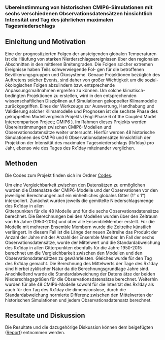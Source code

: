 ### Ubereinstimmung von historischen CMIP6-Simulationen mit sechs verschiedenen Observationsdatensätzen hinsichtlich Intensität und Tag des jährlichen maximalen Tagesniederschlags

## Einleitung und Motivation

Eine der prognostizierten Folgen der ansteigenden globalen Temperaturen ist die Häufung
von starken Nierderschlagsereignissen über den regionalen Abschnitten in den mittleren
Breitengraden. Die Folgen solcher extremen Ereignisse haben Teils schwerwiegende Fol-
gen für die betroffenen Bevölkerungsgruppen und Ökosysteme. Genaue Projektionen
bezüglich des Auftretens solcher Events, sind daher von großer Wichtigkeit um die sozial-
ökologischen Folgen abzulindern bzw. entsprechende Anpassungsmaßnahmen ergreifen zu
können.
Um solche klimatisch-bedingten Projektionen zu erstellen, wird in den entsprechenden
wissenschaftlichen Disziplinen auf Simulationen gekoppelter Klimamodelle zurückgegriffen.
Eines der Werkzeuge zur Auswertung, Handhabung und Validierung solcher Klimamodelle und Prognosen ist die sechste Phase des gekoppelten Modellvergleich Projekts (Engl:Phase 6 of the Coupled Model Intercomparison Project; CMIP6 ). Im
Rahmen dieses Projekts werden Übereinstimmungen zwischen CMIP6-Modellen und Observationsdatensätze weiter
untersucht. Hierfür werden 48 historische Simulationen des CMIP6 und 6 Observationsdatensätze hinsichtlich der Projektion der Intensität des maximalen Tagesniederschlags (Rx1day) pro Jahr, ebenso wie des Tages des Rx1day miteinander verglichen.

## Methoden

Die Codes zum Projekt finden sich im Ordner [Codes](https://github.com/lenas95/Projekt_B/tree/main/Codes).

Um eine Vergleichbarkeit zwischen den Datensätzen zu ermöglichen wurden die Datensätze der CMIP6-Modelle und der Observationen vor den jeweiligen
Berechnungen auf ein einheitliches globales Gitter (1° x 1°) interpoliert. Zunächst wurden jeweils die gemittelte Niederschlagsmenge des Rx1day in allen  
Gitterpunkten für die 48 Modelle und für die sechs Observationsdatensätze berechnet. Die Berechnungen bei den
Modellen wurden  ̈über den  Zeitraum von 65 Jahre (1950-2015) und über alle EnsembleMember erstellt. Für die Modelle mit mehreren Ensemble Membern wurde die
Zeitreihe künstlich verlängert. In diesem Fall ist die Länge der neuen Zeitreihe das Produkt der Anzahl der Jahre mit der Anzahl der Ensemble Member. Im
Fall der sechs Observationsdatensätze, wurde der Mittelwert und die Standardabweichung des Rx1day in allen
Gitterpunkten ebenfalls für die Jahre 1950-2015 berechnet um die Vergleichbarkeit zwischen den Modellen und den Observationsdatensätzen zu gewährleisten.
Gleiches wurde für den Tag des Rx1day gemacht. Die Berechnung des Mittelwerts der Tage des Rx1day
sind hierbei zyklischer Natur da die Berechnungsgrundlage Jahre sind. Anschließend wurde die Standardabweichung der Datens ̈atze der beiden
Niederschlagsgrößen für die Observationsdatensätze berechnet. Weiterhin wurden für alle 48 CMIP6-Modelle sowohl
für die Intesität des Rx1day als auch für den Tag des Rx1day die dimensionslose, durch
die Standardabweichung normierte Differenz zwischen den Mittelwerten der historischen Simulationen und jedem Observationsdatensatz berechnet.

## Resultate und Diskussion

Die Resultate und die dazugehörige Diskussion können dem beigefügten ([Report](https://github.com/lenas95/Projekt_B/blob/main/Project_22_Prmax.pdf)) entnommen werden.
